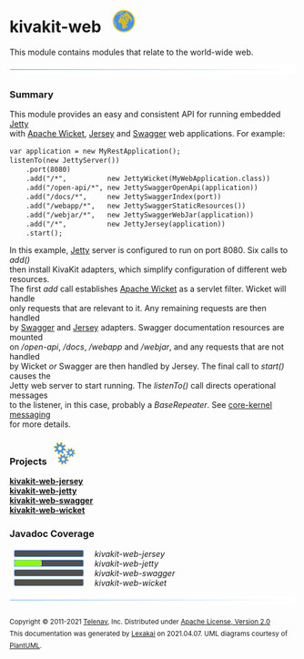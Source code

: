 # kivakit-web &nbsp;&nbsp;![](../documentation/images/world-40.png)

This module contains modules that relate to the world-wide web.

![](documentation/images/horizontal-line.png)

[//]: # (start-user-text)

### Summary <a name = "summary"></a>

This module provides an easy and consistent API for running embedded [Jetty](https://www.eclipse.org/jetty/)  
with [Apache Wicket](https://wicket.apache.org), [Jersey](https://eclipse-ee4j.github.io/jersey/) and [Swagger](https://swagger.io) web
applications. For example:

    var application = new MyRestApplication();
    listenTo(new JettyServer())
        .port(8080)
        .add("/*",          new JettyWicket(MyWebApplication.class))
        .add("/open-api/*", new JettySwaggerOpenApi(application))
        .add("/docs/*",     new JettySwaggerIndex(port))
        .add("/webapp/*",   new JettySwaggerStaticResources())
        .add("/webjar/*",   new JettySwaggerWebJar(application))
        .add("/*",          new JettyJersey(application))
        .start();

In this example, [Jetty](https://www.eclipse.org/jetty/)   server is configured to run on port 8080. Six calls to *add()*  
then install KivaKit adapters, which simplify configuration of different web resources.  
The first *add* call establishes [Apache Wicket](https://wicket.apache.org) as a servlet filter. Wicket will handle  
only requests that are relevant to it. Any remaining requests are then handled  
by [Swagger](https://swagger.io) and [Jersey](https://eclipse-ee4j.github.io/jersey/) adapters. Swagger documentation resources are
mounted  
on */open-api*, */docs*, */webapp* and */webjar*, and any requests that are not handled  
by Wicket *or* Swagger are then handled by Jersey. The final call to *start()* causes the  
Jetty web server to start running. The *listenTo()* call directs operational messages  
to the listener, in this case, probably a *BaseRepeater*. See [core-kernel messaging](../kivakit-core/kernel/documentation/messaging.md)  
for more details.

[//]: # (end-user-text)

### Projects &nbsp; ![](documentation/images/gears-40.png)

[**kivakit-web-jersey**](kivakit-web-jersey/README.md)  
[**kivakit-web-jetty**](kivakit-web-jetty/README.md)  
[**kivakit-web-swagger**](kivakit-web-swagger/README.md)  
[**kivakit-web-wicket**](kivakit-web-wicket/README.md)  

[//]: # (start-user-text)



[//]: # (end-user-text)

### Javadoc Coverage

&nbsp;  ![](documentation/images/meter-0-12.png) &nbsp; &nbsp; *kivakit-web-jersey*  
&nbsp;  ![](documentation/images/meter-40-12.png) &nbsp; &nbsp; *kivakit-web-jetty*  
&nbsp;  ![](documentation/images/meter-0-12.png) &nbsp; &nbsp; *kivakit-web-swagger*  
&nbsp;  ![](documentation/images/meter-0-12.png) &nbsp; &nbsp; *kivakit-web-wicket*

![](documentation/images/horizontal-line.png)

<sub>Copyright &#169; 2011-2021 [Telenav](http://telenav.com), Inc. Distributed under [Apache License, Version 2.0](LICENSE)</sub>  
<sub>This documentation was generated by [Lexakai](https://github.com/Telenav/lexakai) on 2021.04.07. UML diagrams courtesy
of [PlantUML](http://plantuml.com).</sub>
